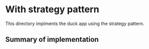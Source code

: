 # With strategy pattern

This directory implments the duck app using the strategy pattern.

## Summary of implementation

